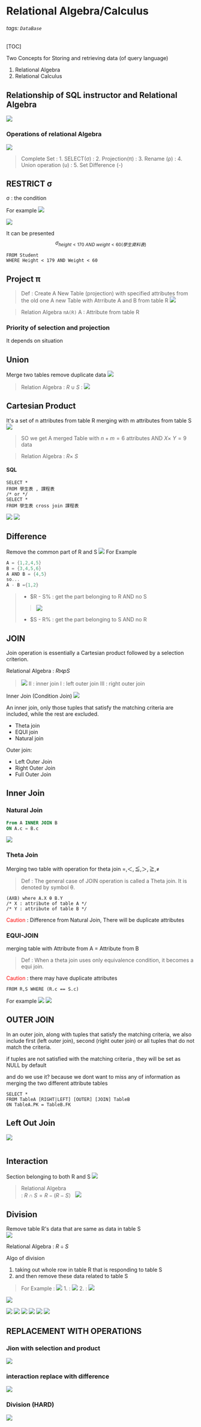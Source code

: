 # Relational Algebra/Calculus
###### tags: `DataBase`

[TOC]

Two Concepts for Storing and retrieving data (of query language) 
1. Relational Algebra 
2. Relational Calculus

## Relationship of SQL instructor and Relational Algebra
![](https://i.imgur.com/J63JAJp.png)


### Operations of relational Algebra
![](https://i.imgur.com/NGpS6jH.png)

> Complete Set
>: 1. SELECT(σ)
>: 2. Projection(π)
>: 3. Rename (ρ)
>: 4. Union operation (υ)
>: 5. Set Difference (-)



## RESTRICT σ

σ : the condition


For example
![](https://i.imgur.com/BOvT5uf.png)

![](https://i.imgur.com/ytw1zi0.png)

It can be presented
$$σ_{height<170 \ AND \ weight < 60 (學生資料表)}$$

```sql=
FROM Student
WHERE Height < 179 AND Weight < 60
```


## Project π
>Def
> : Create A New Table (projection) with specified attributes from the old one
> A new Table with Atrribute A and B from table R
> ![](https://i.imgur.com/7dG9aBv.png)


> Relation Algebra `πA(R)` 
> A : Attribute from table R



### Priority of selection and projection
It depends on situation


## Union
Merge two tables remove duplicate data 
![](https://i.imgur.com/QK08qqb.png)

> Relation Algebra : $R \cup S$
> : ![](https://i.imgur.com/otdaoWf.png)


## Cartesian Product

It's a set of n attributes from table R merging with m attributes from table S
![](https://i.imgur.com/4jC4AD6.png)
> SO we get A merged Table with $n+m = 6$ attributes
> AND $X \times\ Y = 9$ data

> Relation Algebra : $R \times\ S$

#### SQL

```sql=
SELECT *
FROM 學生表 , 課程表
/* or */
SELECT *
FROM 學生表 cross join 課程表
```

![](https://i.imgur.com/eJKvDpu.png)
![](https://i.imgur.com/hQ4LOY1.png)

## Difference 

Remove the common part of R and S
![](https://i.imgur.com/lVlsJRj.png)
For Example
```c
A = {1,2,4,5}
B = {3,4,5,6}
A AND B = {4,5}
so...
A - B ={1,2}
```



> - $R - S% : get the part belonging to R AND no S
>> ![](https://i.imgur.com/tPm9yMo.png)
> - $S - R% : get the part belonging to S AND no R



## JOIN

Join operation is essentially a Cartesian product followed by a selection criterion.

Relational Algebra : $R ⨝pS$

> ![](https://i.imgur.com/9v3HGUy.png)
> II : inner join
> I : left outer join
> III : right outer join

Inner Join (Condition Join)
![](https://i.imgur.com/IglA41f.png)

An inner join, only those tuples that satisfy the matching criteria are included, while the rest are excluded.
- Theta join
- EQUI join
- Natural join

Outer join:
- Left Outer Join
- Right Outer Join
- Full Outer Join

## Inner Join

### Natural Join
```sql
From A INNER JOIN B
ON A.c = B.c 
```

![](https://i.imgur.com/Y2dDe14.png)

### Theta Join
Merging two table with operation for theta join
$=,＜,≦,＞,≧,≠$

> Def 
> : The general case of JOIN operation is called a Theta join. It is denoted by symbol θ.

```sql=
(AXB) where A.X θ B.Y 
/* X : attribute of table A */
/* Y : attribute of table B */
```

<font color=red>Caution</font> : Difference from Natural Join, There will be duplicate attributes

### EQUI-JOIN
merging table with Attribute from A $=$ Attribute from B

> Def
> : When a theta join uses only equivalence condition, it becomes a equi join.

<font color=red>Caution</font> : there may have duplicate attributes
```sql=
FROM R,S WHERE (R.c == S.c)
```
For example
![](https://i.imgur.com/qO74Xdb.png)
![](https://i.imgur.com/WdmmXj7.png)






## OUTER JOIN
In an outer join, along with tuples that satisfy the matching criteria, we also include first (left outer join), second (right outer join) or all tuples that do not match the criteria.

if tuples are not satisfied with the matching criteria , they will be set as NULL by default 

and do we use it?
because we dont want to miss any of information as merging the two different attribute tables

```sql=
SELECT *
FROM TableA [RIGHT|LEFT] [OUTER] [JOIN] TableB
ON TableA.PK = TableB.FK
```

## Left Out Join

![](https://i.imgur.com/iaiKGHH.png)

```sql=

```


## Interaction 
Section belonging to both R and S
![](https://i.imgur.com/gJiMj1e.png)


> Relational Algebra\
> : $R \cap S=R-(R-S）$
> ![](https://i.imgur.com/71LOY0u.png)



## Division 

Remove table R's data that are same as data in table S  
![](https://i.imgur.com/h5XOOMM.png)

Relational Algebra : $R\div S$

Algo of division
1. taking out whole row in table R that is responding to table S
2. and then remove these data related to table S
> For Example 
> : ![](https://i.imgur.com/n7jefxR.png)
> 1. 
> : ![](https://i.imgur.com/Fuy0DGy.png)
> 2.
> : ![](https://i.imgur.com/UUdCMoR.png)




![](https://i.imgur.com/1BvYwR2.png)

![](https://i.imgur.com/2FnLbOi.png)
![](https://i.imgur.com/i29LNom.png)
![](https://i.imgur.com/IIo3vKt.png)
![](https://i.imgur.com/tSO31sY.png)
![](https://i.imgur.com/Aybv42G.png)
![](https://i.imgur.com/lkUsJHD.png)


## REPLACEMENT WITH OPERATIONS

### Jion with selection and product

![](https://i.imgur.com/71c0IOb.png)

### interaction replace with difference
![](https://i.imgur.com/i1zhXEw.png)


### Division (HARD)
![](https://i.imgur.com/Twjwka1.png)